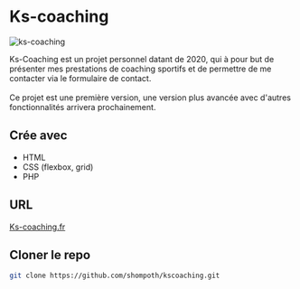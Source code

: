# Ks-coaching

![ks-coaching](https://github.com/shompoth/kscoaching/blob/master/image/screenshot-ks-coaching.png)

Ks-Coaching est un projet personnel datant de 2020, qui à pour but de présenter mes prestations de coaching sportifs et de permettre de me contacter via le formulaire de contact.
<br><br>Ce projet est une première version, une version plus avancée avec d'autres fonctionnalités arrivera prochainement.

## Crée avec

* HTML
* CSS (flexbox, grid)
* PHP

## URL

[Ks-coaching.fr](https://ks-coaching.fr)

## Cloner le repo
```sh
git clone https://github.com/shompoth/kscoaching.git
```
